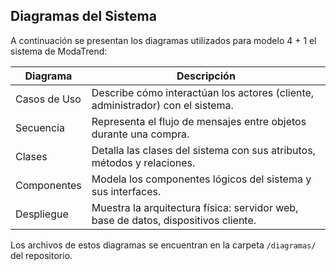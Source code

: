 ##  Diagramas del Sistema

A continuación se presentan los diagramas utilizados para modelo 4 + 1 el sistema de ModaTrend:

| Diagrama                    | Descripción                                                                 |
|----------------------------|-----------------------------------------------------------------------------|
|  Casos de Uso             | Describe cómo interactúan los actores (cliente, administrador) con el sistema. |
|  Secuencia                | Representa el flujo de mensajes entre objetos durante una compra.            |
|  Clases                   | Detalla las clases del sistema con sus atributos, métodos y relaciones.      |
|  Componentes              | Modela los componentes lógicos del sistema y sus interfaces.                |
|  Despliegue               | Muestra la arquitectura física: servidor web, base de datos, dispositivos cliente. |

 Los archivos de estos diagramas se encuentran en la carpeta `/diagramas/` del repositorio.
